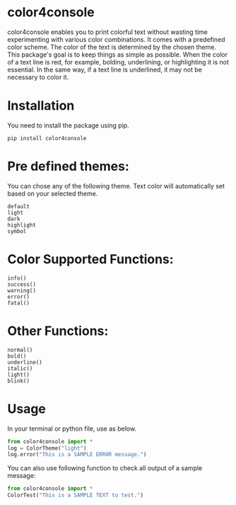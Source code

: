 # color4console
color4console enables you to print colorful text without wasting time experimenting with various color combinations. It comes with a predefined color scheme. The color of the text is determined by the chosen theme.
This package's goal is to keep things as simple as possible. When the color of a text line is red, for example, bolding, underlining, or highlighting it is not essential. In the same way, if a text line is underlined, it may not be necessary to color it.

# Installation 
You need to install the package using pip.

```
pip install color4console

```

# Pre defined themes:
You can chose any of the following theme. Text color will automatically set based on your selected theme. 
```
default
light
dark
highlight
symbol
```

# Color Supported Functions:
```
info()
success()
warning()
error()
fatal()
```
# Other Functions:
```
normal()
bold()
underline()
italic()
light()
blink()
```

# Usage
In your terminal or python file, use as below.

```python
from color4console import *
log = ColorTheme("light")
log.error("This is a SAMPLE ERROR message.")
```


You can also use following function to check all output of a sample message:
```python
from color4console import *
ColorTest("This is a SAMPLE TEXT to test.")
```

